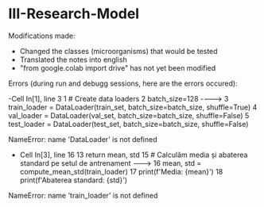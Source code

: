 # III-Research-Model
Modifications made:
- Changed the classes (microorganisms) that would be tested
- Translated the notes into english
- "from google.colab import drive" has not yet been modified
  
Errors (during run and debugg sessions, here are the errors occured):

-Cell In[1], line 3
      1 # Create data loaders
      2 batch_size=128
----> 3 train_loader = DataLoader(train_set, batch_size=batch_size, shuffle=True)
      4 val_loader = DataLoader(val_set, batch_size=batch_size, shuffle=False)
      5 test_loader = DataLoader(test_set, batch_size=batch_size, shuffle=False)

NameError: name 'DataLoader' is not defined


- Cell In[3], line 16
     13   return mean, std
     15 # Calculăm media și abaterea standard pe setul de antrenament
---> 16 mean, std = compute_mean_std(train_loader)
     17 print(f'Media: {mean}')
     18 print(f'Abaterea standard: {std}')

NameError: name 'train_loader' is not defined

